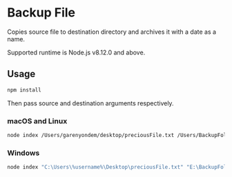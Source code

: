 # Backup File
Copies source file to destination directory and archives it with a date as a name.

Supported runtime is Node.js v8.12.0 and above.

## Usage
```bash
npm install
```
Then pass source and destination arguments respectively.

### macOS and Linux

```bash
node index /Users/garenyondem/desktop/preciousFile.txt /Users/BackupFolder
```
### Windows
```bash
node index "C:\Users\%username%\Desktop\preciousFile.txt" "E:\BackupFolder"
```
